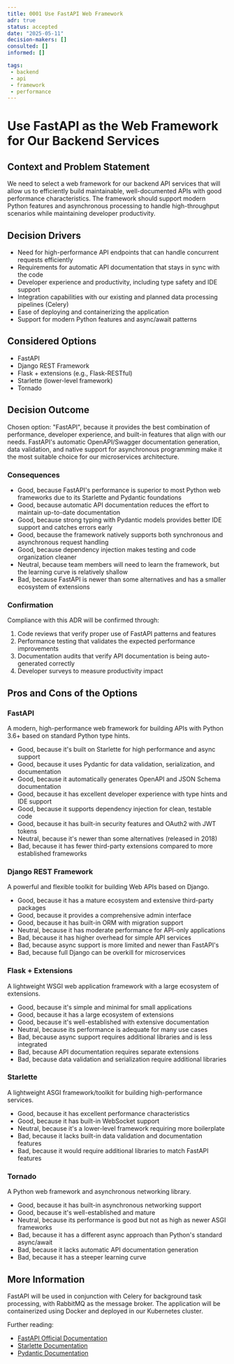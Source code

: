 ```yaml
---
title: 0001 Use FastAPI Web Framework
adr: true
status: accepted
date: "2025-05-11"
decision-makers: []
consulted: []
informed: []

tags:
 - backend
 - api
 - framework
 - performance
---
```


# Use FastAPI as the Web Framework for Our Backend Services

## Context and Problem Statement

We need to select a web framework for our backend API services that will allow us to efficiently build maintainable, well-documented APIs with good performance characteristics. The framework should support modern Python features and asynchronous processing to handle high-throughput scenarios while maintaining developer productivity.

## Decision Drivers

* Need for high-performance API endpoints that can handle concurrent requests efficiently
* Requirements for automatic API documentation that stays in sync with the code
* Developer experience and productivity, including type safety and IDE support
* Integration capabilities with our existing and planned data processing pipelines (Celery)
* Ease of deploying and containerizing the application
* Support for modern Python features and async/await patterns

## Considered Options

* FastAPI
* Django REST Framework
* Flask + extensions (e.g., Flask-RESTful)
* Starlette (lower-level framework)
* Tornado

## Decision Outcome

Chosen option: "FastAPI", because it provides the best combination of performance, developer experience, and built-in features that align with our needs. FastAPI's automatic OpenAPI/Swagger documentation generation, data validation, and native support for asynchronous programming make it the most suitable choice for our microservices architecture.

### Consequences

* Good, because FastAPI's performance is superior to most Python web frameworks due to its Starlette and Pydantic foundations
* Good, because automatic API documentation reduces the effort to maintain up-to-date documentation
* Good, because strong typing with Pydantic models provides better IDE support and catches errors early
* Good, because the framework natively supports both synchronous and asynchronous request handling
* Good, because dependency injection makes testing and code organization cleaner
* Neutral, because team members will need to learn the framework, but the learning curve is relatively shallow
* Bad, because FastAPI is newer than some alternatives and has a smaller ecosystem of extensions

### Confirmation

Compliance with this ADR will be confirmed through:
1. Code reviews that verify proper use of FastAPI patterns and features
2. Performance testing that validates the expected performance improvements
3. Documentation audits that verify API documentation is being auto-generated correctly
4. Developer surveys to measure productivity impact

## Pros and Cons of the Options

### FastAPI

A modern, high-performance web framework for building APIs with Python 3.6+ based on standard Python type hints.

* Good, because it's built on Starlette for high performance and async support
* Good, because it uses Pydantic for data validation, serialization, and documentation
* Good, because it automatically generates OpenAPI and JSON Schema documentation
* Good, because it has excellent developer experience with type hints and IDE support
* Good, because it supports dependency injection for clean, testable code
* Good, because it has built-in security features and OAuth2 with JWT tokens
* Neutral, because it's newer than some alternatives (released in 2018)
* Bad, because it has fewer third-party extensions compared to more established frameworks

### Django REST Framework

A powerful and flexible toolkit for building Web APIs based on Django.

* Good, because it has a mature ecosystem and extensive third-party packages
* Good, because it provides a comprehensive admin interface
* Good, because it has built-in ORM with migration support
* Neutral, because it has moderate performance for API-only applications
* Bad, because it has higher overhead for simple API services
* Bad, because async support is more limited and newer than FastAPI's
* Bad, because full Django can be overkill for microservices

### Flask + Extensions

A lightweight WSGI web application framework with a large ecosystem of extensions.

* Good, because it's simple and minimal for small applications
* Good, because it has a large ecosystem of extensions
* Good, because it's well-established with extensive documentation
* Neutral, because its performance is adequate for many use cases
* Bad, because async support requires additional libraries and is less integrated
* Bad, because API documentation requires separate extensions
* Bad, because data validation and serialization require additional libraries

### Starlette

A lightweight ASGI framework/toolkit for building high-performance services.

* Good, because it has excellent performance characteristics
* Good, because it has built-in WebSocket support
* Neutral, because it's a lower-level framework requiring more boilerplate
* Bad, because it lacks built-in data validation and documentation features
* Bad, because it would require additional libraries to match FastAPI features

### Tornado

A Python web framework and asynchronous networking library.

* Good, because it has built-in asynchronous networking support
* Good, because it's well-established and mature
* Neutral, because its performance is good but not as high as newer ASGI frameworks
* Bad, because it has a different async approach than Python's standard async/await
* Bad, because it lacks automatic API documentation generation
* Bad, because it has a steeper learning curve

## More Information

FastAPI will be used in conjunction with Celery for background task processing, with RabbitMQ as the message broker. The application will be containerized using Docker and deployed in our Kubernetes cluster.

Further reading:
- [FastAPI Official Documentation](https://fastapi.tiangolo.com/)
- [Starlette Documentation](https://www.starlette.io/)
- [Pydantic Documentation](https://pydantic-docs.helpmanual.io/)
